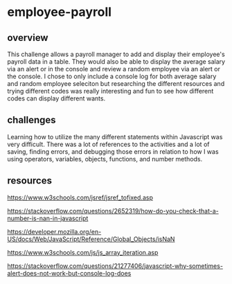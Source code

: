 # employee-payroll

## overview
This challenge allows a payroll manager to add and display their employee's payroll data in a table. They would also be able to display the average salary via an alert or in the console and review a random employee via an alert or the console. I chose to only include a console log for both average salary and random employee seleciton but researching the different resources and trying different codes was really interesting and fun to see how different codes can display different wants. 

## challenges
Learning how to utilize the many different statements within Javascript was very difficult. There was a lot of references to the activities and a lot of saving, finding errors, and debugging those errors in relation to how I was using operators, variables, objects, functions, and number methods.

## resources
https://www.w3schools.com/jsref/jsref_tofixed.asp

https://stackoverflow.com/questions/2652319/how-do-you-check-that-a-number-is-nan-in-javascript

https://developer.mozilla.org/en-US/docs/Web/JavaScript/Reference/Global_Objects/isNaN

https://www.w3schools.com/js/js_array_iteration.asp

https://stackoverflow.com/questions/21277406/javascript-why-sometimes-alert-does-not-work-but-console-log-does
